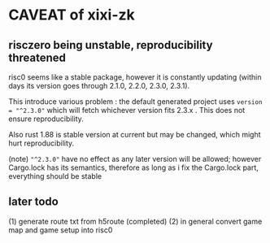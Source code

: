 # CAVEAT of xixi-zk

## risczero being unstable, reproducibility threatened

risc0 seems like a stable package, however it is constantly updating (within days its version goes through 2.1.0, 2.2.0, 2.3.0, 2.3.1).

This introduce various problem : the default generated project uses `version = "^2.3.0"` which will fetch whichever version fits 2.3.x . This does not ensure reproducibility.

Also rust 1.88 is stable version at current but may be changed, which might hurt reproducibility.

(note) `"^2.3.0"` have no effect as any later version will be allowed; however Cargo.lock has its semantics, therefore as long as i fix the Cargo.lock part, everything should be stable

## later todo

(1) generate route txt from h5route (completed)
(2) in general convert game map and game setup into risc0
